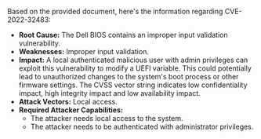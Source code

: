 Based on the provided document, here's the information regarding CVE-2022-32483:

*   **Root Cause:** The Dell BIOS contains an improper input validation vulnerability.
*   **Weaknesses:** Improper input validation.
*  **Impact:** A local authenticated malicious user with admin privileges can exploit this vulnerability to modify a UEFI variable. This could potentially lead to unauthorized changes to the system's boot process or other firmware settings. The CVSS vector string indicates low confidentiality impact, high integrity impact and low availability impact.
*   **Attack Vectors:** Local access.
*   **Required Attacker Capabilities:**
    *   The attacker needs local access to the system.
    *   The attacker needs to be authenticated with administrator privileges.